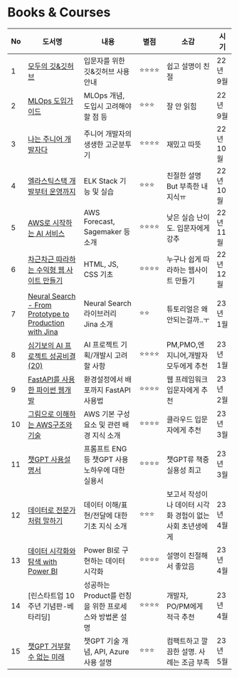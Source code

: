# Books & Courses

|No|도서명|내용|별점|소감|시기|
|---|---|---|---|---|---|
|1|[모두의 깃&깃허브](http://www.kyobobook.co.kr/product/detailViewKor.laf?ejkGb=KOR&mallGb=KOR&barcode=9791140700691&orderClick=LAG&Kc=)|입문자를 위한 깃&깃허브 사용 안내|⭐⭐⭐⭐|쉽고 설명이 친절|22년 9월|
|2|[MLOps 도입가이드](http://www.kyobobook.co.kr/product/detailViewKor.laf?ejkGb=KOR&mallGb=KOR&barcode=9791162245507)|MLOps 개념, 도입시 고려해야 할 점 등 |⭐⭐⭐|잘 안 읽힘|22년 9월|
|3|[나는 주니어 개발자다](https://product.kyobobook.co.kr/detail/S000001624716)|주니어 개발자의 생생한 고군분투기|⭐⭐⭐⭐|재밌고 따뜻|22년 10월|
|4|[엘라스틱스택 개발부터 운영까지](https://product.kyobobook.co.kr/detail/S000001932755)|ELK Stack 기능 및 실습|⭐⭐⭐|친절한 설명 But 부족한 내 지식ㅠ|22년 10월|
|5|[AWS로 시작하는 AI 서비스](https://product.kyobobook.co.kr/detail/S000000555682)|AWS Forecast, Sagemaker 등 소개|⭐⭐⭐⭐|낮은 실습 난이도. 입문자에게 강추|22년 11월|
|6|[차근차근 따라하는 수익형 웹 사이트 만들기](https://fastcampus.co.kr/dev_online_bbang1)|HTML, JS, CSS 기초|⭐⭐⭐⭐|누구나 쉽게 따라하는 웹사이트 만들기|22년 12월|
|7|[Neural Search - From Prototype to Production with Jina](https://www.amazon.com/Neural-Search-Prototype-Production-learning-powered/dp/1801816824)|Neural Search 라이브러리 Jina 소개|⭐⭐|튜토리얼은 왜 안되는걸까..ㅜ|23년 1월|
|8|[심기보의 AI 프로젝트 성공비결(20)](https://zdnet.co.kr/view/?no=20210712100550)|AI 프로젝트 기획/개발시 고려할 사항|⭐⭐⭐⭐|PM,PMO,엔지니어,개발자 모두에게 추천|23년 1월|
|9|[FastAPI를 사용한 파이썬 웹개발](https://product.kyobobook.co.kr/detail/S000201188332)|환경설정에서 배포까지 FastAPI 사용법|⭐⭐⭐⭐|웹 프레임워크 입문자에게 추천|23년 2월|
|10|[그림으로 이해하는 AWS구조와 기술](https://product.kyobobook.co.kr/detail/S000001834627)|AWS 기본 구성요소 및 관련 배경 지식 소개|⭐⭐⭐⭐|클라우드 입문자에게 추천|23년 3월|
|11|[챗GPT 사용설명서](https://product.kyobobook.co.kr/detail/S000201025522)|프롬프트 ENG등 챗GPT 사용 노하우에 대한 실용서|⭐⭐⭐⭐|챗GPT류 책중 실용성 최고|23년 3월|
|12|[데이터로 전문가처럼 말하기](https://product.kyobobook.co.kr/detail/S000061695655)|데이터 이해/표현/전달에 대한 기초 지식 소개|⭐⭐⭐|보고서 작성이나 데이터 시각화 경험이 없는 사회 초년생에게 |23년 4월|
|13|[데이터 시각화와 탐색 with Power BI](https://product.kyobobook.co.kr/detail/S000200319403)|Power BI로 구현하는 데이터 시각화|⭐⭐⭐⭐|설명이 친절해서 좋았음 |23년 4월|
|14|[린스타트업 10주년 기념판-베타리딩]|성공하는 Product를 런칭을 위한 프로세스와 방법론 설명|⭐⭐⭐⭐|개발자, PO/PM에게 적극 추천|23년 4월|
|15|[챗GPT 거부할 수 없는 미래](https://product.kyobobook.co.kr/detail/S000201458284)|챗GPT 기술 개념, API, Azure 사용 설명|⭐⭐⭐|컴팩트하고 깔끔한 설명. 사례는 조금 부족|23년 5월|
